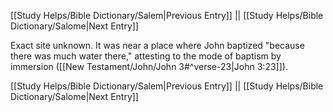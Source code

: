 [[Study Helps/Bible Dictionary/Salem|Previous Entry]]  ||  [[Study Helps/Bible Dictionary/Salome|Next Entry]]

 Exact site unknown. It was near a place where John baptized "because there was much water there," attesting to the mode of baptism by immersion ([[New Testament/John/John 3#^verse-23|John 3:23]]).

[[Study Helps/Bible Dictionary/Salem|Previous Entry]]  ||  [[Study Helps/Bible Dictionary/Salome|Next Entry]]